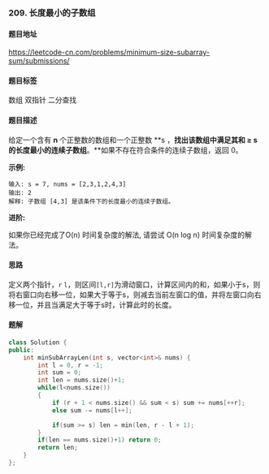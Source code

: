 ### 209. 长度最小的子数组

#### 题目地址

https://leetcode-cn.com/problems/minimum-size-subarray-sum/submissions/

#### 题目标签

数组	双指针	二分查找

#### 题目描述

给定一个含有 **n** 个正整数的数组和一个正整数 **s ，**找出该数组中满足其和 **≥ s** 的长度最小的连续子数组**。**如果不存在符合条件的连续子数组，返回 0。

**示例:** 

```
输入: s = 7, nums = [2,3,1,2,4,3]
输出: 2
解释: 子数组 [4,3] 是该条件下的长度最小的连续子数组。
```

**进阶:**

如果你已经完成了O(n) 时间复杂度的解法, 请尝试 O(n log n) 时间复杂度的解法。

#### 思路

定义两个指针，`r` `l`，则区间`[l,r]`为滑动窗口，计算区间内的和，如果小于s，则将右窗口向右移一位，如果大于等于s，则减去当前左窗口的值，并将左窗口向右移一位，并且当满足大于等于s时，计算此时的长度。

#### 题解

```c++
class Solution {
public:
    int minSubArrayLen(int s, vector<int>& nums) {
        int l = 0, r = -1;
        int sum = 0;
        int len = nums.size()+1;
        while(l<nums.size())
        {
            if (r + 1 < nums.size() && sum < s) sum += nums[++r];
            else sum -= nums[l++];

            if(sum >= s) len = min(len, r - l + 1);
        }
        if(len == nums.size()+1) return 0;
        return len;
    }
};
```

